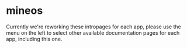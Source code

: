 # mineos

Currently we're reworking these intropages for each app, please use the menu on the left to select other available documentation pages for each app, including this one.
